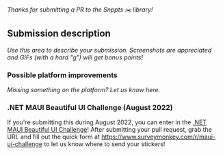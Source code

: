 *Thanks for submitting a PR to the Snppts ✂️ library!*

## Submission description

_Use this area to describe your submission. Screenshots are appreciated and GIFs (with a hard "g") will get bonus points!_

### Possible platform improvements

_Missing something on the platform? Let us know here._

### .NET MAUI Beautiful UI Challenge (August 2022)

If you're submitting this during August 2022, you can enter in the [.NET MAUI Beautiful UI Challenge](https://aka.ms/maui/uichallenge)! After submitting your pull request, grab the URL and fill out the quick form at https://www.surveymonkey.com/r/maui-ui-challenge to let us know where to send your stickers!

